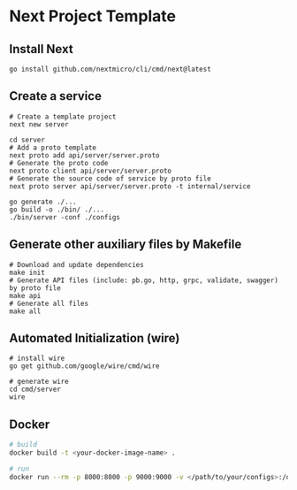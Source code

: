 # Next Project Template

## Install Next
```
go install github.com/nextmicro/cli/cmd/next@latest
```
## Create a service
```
# Create a template project
next new server

cd server
# Add a proto template
next proto add api/server/server.proto
# Generate the proto code
next proto client api/server/server.proto
# Generate the source code of service by proto file
next proto server api/server/server.proto -t internal/service

go generate ./...
go build -o ./bin/ ./...
./bin/server -conf ./configs
```
## Generate other auxiliary files by Makefile
```
# Download and update dependencies
make init
# Generate API files (include: pb.go, http, grpc, validate, swagger) by proto file
make api
# Generate all files
make all
```
## Automated Initialization (wire)
```
# install wire
go get github.com/google/wire/cmd/wire

# generate wire
cd cmd/server
wire
```

## Docker
```bash
# build
docker build -t <your-docker-image-name> .

# run
docker run --rm -p 8000:8000 -p 9000:9000 -v </path/to/your/configs>:/data/conf <your-docker-image-name>
```

